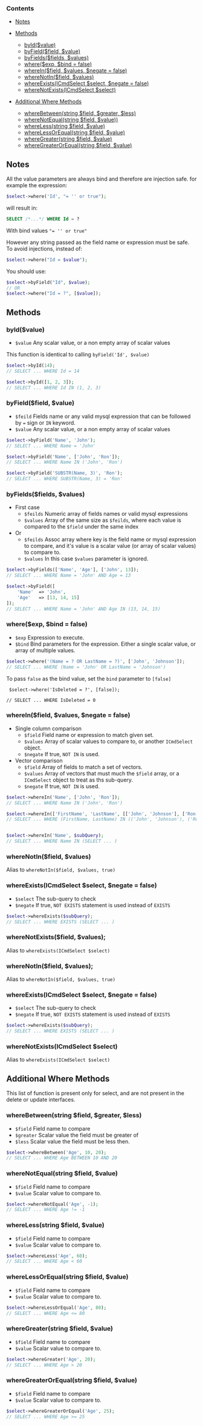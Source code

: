 
### Contents
  * [Notes](#notes)
  
  * [Methods](#methods)
    * [byId($value)](#byidvalue)
    * [byField($field, $value)](#byfieldfield-value)
    * [byFields($fields, $values)](#byfieldsfields-values)
    * [where($exp, $bind = false)](#whereexp-bind--false)
    * [whereIn($field, $values, $negate = false)](#whereinfield-values-negate--false)
    * [whereNotIn($field, $values)](#wherenotinfield-values)
    * [whereExists(ICmdSelect $select, $negate = false)](#whereexistsicmdselect-select-negate--false)
    * [whereNotExists(ICmdSelect $select)](#wherenotexistsicmdselect-select)
  * [Additional Where Methods](#additional-where-methods)
    * [whereBetween(string $field, $greater, $less)](#wherebetweenstring-field-greater-less)
    * [whereNotEqual(string $field, $value))](#wherenotequalstring-field-value)
    * [whereLess(string $field, $value)](#wherelessstring-field-value)
    * [whereLessOrEqual(string $field, $value)](#wherelessorequalstring-field-value)
    * [whereGreater(string $field, $value)](#wheregreaterstring-field-value)
    * [whereGreaterOrEqual(string $field, $value)](#wheregreaterorequalstring-field-value)

## Notes 

All the value parameters are always bind and therefore are injection safe. 
for example the expression:
```php
$select->where('Id', "= '' or true");
```
will result in:
```sql
SELECT /*...*/ WHERE Id = ?
```
With bind values `"= '' or true"`

However any string passed as the field name or expression must be safe.
To avoid injections, instead of:
```php
$select->where("Id = $value");
```
You should use:
```php
$select->byField("Id", $value);
// OR
$select->where("Id = ?", [$value]);
```



## Methods

### byId($value)

* ```$value``` Any scalar value, or a non empty array of scalar values

This function is identical to calling ```byField('Id', $value)```


```php
$select->byId(14);
// SELECT ... WHERE Id = 14

$select->byId([1, 2, 3]);
// SELECT ... WHERE Id IN (1, 2, 3)
```

### byField($field, $value)

* ```$feild``` Fields name or any valid mysql expression that can be followed by ```=``` sign or ```IN``` keyword.
* ```$value``` Any scalar value, or a non empty array of scalar values

```php
$select->byField('Name', 'John');
// SELECT ... WHERE Name = 'John'

$select->byField('Name', ['John', 'Ron']);
// SELECT ... WHERE Name IN ('John', 'Ron')

$select->byField('SUBSTR(Name, 3)', 'Ron');
// SELECT ... WHERE SUBSTR(Name, 3) = 'Ron'
```

### byFields($fields, $values)

* First case
	* ```$feilds``` Numeric array of fields names or valid mysql expressions
	* ```$values``` Array of the same size as ```$feilds```, where each value is compared to the ```$field``` under the same index
* Or
	* ```$feilds``` Assoc array where key is the field name or mysql expression to compare, and it's value is a scalar value (or array of scalar values) to compare to.
	* ```$values``` In this case ```$values``` parameter is ignored.

```php
$select->byFields(['Name', 'Age'], ['John', 13]);
// SELECT ... WHERE Name = 'John' AND Age = 13

$select->byField([
	'Name'	=> 'John', 
	'Age'	=> [13, 14, 15]
]);
// SELECT ... WHERE Name = 'John' AND Age IN (13, 14, 15)
```

### where($exp, $bind = false)

* ```$exp``` Expression to execute.
* ```$bind``` Bind parameters for the expression. Either a single scalar value, or array of multiple values. 

```php
$select->where('(Name = ? OR LastName = ?)', ['John', 'Johnson']);
// SELECT ... WHERE (Name = 'John' OR LastName = 'Johnson')
```

To pass `false` as the bind value, set the `bind` parameter to `[false]`

```
 $select->where('IsDeleted = ?', [false]);

// SELECT ... WHERE IsDeleted = 0
```

### whereIn($field, $values, $negate = false)

* Single column comparison
	* ```$field``` Field name or expression to match given set.
	* ```$values``` Array of scalar values to compare to, or another `ICmdSelect` object. 
	* ```$negate``` If true, `NOT IN` is used.
* Vector comparison
	* ```$field``` Array of fields to match a set of vectors. 
	* ```$values``` Array of vectors that must much the `$field` array, or a `ICmdSelect` object to treat as ths sub-query.
	* ```$negate``` If true, `NOT IN` is used.
		

```php
$select->whereIn('Name', ['John', 'Ron']);
// SELECT ... WHERE Name IN ('John', 'Ron')

$select->whereIn(['FirstName', 'LastName', [['John', 'Johnson'], ['Ron', 'Ronson']);
// SELECT ... WHERE (FirstName, LastName) IN (('John', 'Johnson'), ('Ron', 'Ronson'));


$select->whereIn('Name', $subQuery);
// SELECT ... WHERE Name IN (SELECT ... )
```

### whereNotIn($field, $values)

Alias to ```whereNotIn($field, $values, true)``` 

### whereExists(ICmdSelect $select, $negate = false)

* ```$select``` The sub-query to check
* ```$negate``` If true, `NOT EXISTS` statement is used instead of `EXISTS`

```php
$select->whereExists($subQuery);
// SELECT ... WHERE EXISTS (SELECT ... )
```

### whereNotExists($field, $values);

Alias to ```whereExists(ICmdSelect $select)``` 


### whereNotIn($field, $values);

Alias to ```whereNotIn($field, $values, true)``` 

### whereExists(ICmdSelect $select, $negate = false)

* ```$select``` The sub-query to check
* ```$negate``` If true, `NOT EXISTS` statement is used instead of `EXISTS`

```php
$select->whereExists($subQuery);
// SELECT ... WHERE EXISTS (SELECT ... )
```

### whereNotExists(ICmdSelect $select)	

Alias to ```whereExists(ICmdSelect $select)``` 


## Additional Where Methods

This list of function is present only for select, and are not
present in the delete or update interfaces.


### whereBetween(string $field, $greater, $less)

* ```$field``` Field name to compare
* ```$greater``` Scalar value the field must be greater of
* ```$less``` Scalar value the field must be less then.

```php
$select->whereBetween('Age', 10, 20);
// SELECT ... WHERE Age BETWEEN 10 AND 20
```

### whereNotEqual(string $field, $value)

* ```$field``` Field name to compare
* ```$value``` Scalar value to compare to.

```php
$select->whereNotEqual('Age', -1);
// SELECT ... WHERE Age != -1
```

### whereLess(string $field, $value)

* ```$field``` Field name to compare
* ```$value``` Scalar value to compare to.

```php
$select->whereLess('Age', 60);
// SELECT ... WHERE Age < 60
```

### whereLessOrEqual(string $field, $value)

* ```$field``` Field name to compare
* ```$value``` Scalar value to compare to.

```php
$select->whereLessOrEqual('Age', 80);
// SELECT ... WHERE Age <= 80
```

### whereGreater(string $field, $value)

* ```$field``` Field name to compare
* ```$value``` Scalar value to compare to.

```php
$select->whereGreater('Age', 20);
// SELECT ... WHERE Age > 20
```

### whereGreaterOrEqual(string $field, $value)

* ```$field``` Field name to compare
* ```$value``` Scalar value to compare to.

```php
$select->whereGreaterOrEqual('Age', 25);
// SELECT ... WHERE Age >= 25
```
